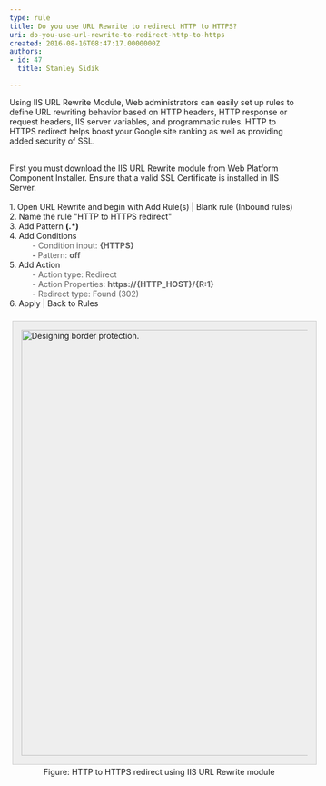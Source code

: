 ```yaml
---
type: rule
title: Do you use URL Rewrite to redirect HTTP to HTTPS?
uri: do-you-use-url-rewrite-to-redirect-http-to-https
created: 2016-08-16T08:47:17.0000000Z
authors:
- id: 47
  title: Stanley Sidik

---
```




<span class='intro'> Using IIS URL Rewrite Module, Web administrators can easily set up rules to define URL rewriting behavior based on HTTP headers, HTTP response or request headers, IIS server variables, and programmatic rules.​​​ HTTP to HTTPS redirect helps boost&#160;your Google site ranking as well as providing added security of SSL.<br>
<div>
   <br>
</div><div>First you must download the IIS URL Rewrite module from Web Platform Component Installer. Ensure that a valid&#160;SSL Certificate is installed in IIS Server​.&#160;</div><div>
   <br>
</div><div>1. Open URL Rewrite and begin with Add Rule(s) | Blank rule (Inbound rules)<br></div><div>2. Name the rule &quot;HTTP to HTTPS redirect&quot;<br></div><div>3. Add Pattern&#160;<strong>​(.*)</strong><br></div><div>​4. Add Conditions</div><blockquote style="margin&#58;0px 0px 0px 40px;border&#58;none;padding&#58;0px;"><div>​- Condition input&#58;&#160;<strong>​&#123;HTTPS&#125;</strong><br></div><div>
      <strong>-&#160;</strong>Pattern&#58;&#160;<strong>off</strong></div></blockquote>​5.&#160;Add Action 
<div><blockquote style="margin&#58;0px 0px 0px 40px;border&#58;none;padding&#58;0px;"><div>- Action type&#58; Redirect<br></div><div>- Action Properties&#58;&#160;<strong>https&#58;//&#123;HTTP_HOST&#125;/&#123;R&#58;1&#125;</strong><br></div></blockquote></div><blockquote style="margin&#58;0px 0px 0px 40px;border&#58;none;padding&#58;0px;"><div><div>- Redirect type&#58; Found (302)</div></div></blockquote>​6. Apply | Back to Rules 
<div><div><div><div> 
            <br> 
         </div></div><div></div><div><dt style="border&#58;none;">
            <img alt="Designing border protection." src="/SiteAssets/do-you-use-url-rewrite-to-redirect-http-to-https/IISURLRewrite.jpg" style="margin&#58;5px;padding&#58;15px;border&#58;1px solid #cccccc;width&#58;750px;background&#58;#eeeeee;" />
            <br>
         </dt><dd style="padding-left&#58;20px;border&#58;none;line-height&#58;16px;background-attachment&#58;initial;background-size&#58;initial;background-origin&#58;initial;background-clip&#58;initial;background-position&#58;initial;background-repeat&#58;no-repeat;">Figure&#58; HTTP to HTTPS redirect using IIS URL Rewrite module<br><br></dd>
         <br>
         <br>
      </div><div><div>
            <br>
         </div><div>
            <br>
         </div></div></div></div> </span>




